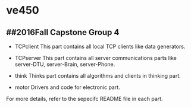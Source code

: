 # ve450
##2016Fall Capstone Group 4
----
* TCPclient
This part contains all local TCP clients like data generators.

* TCPserver
This part contains all server communications parts like server-DTU, server-Brain, server-Phone.

* think
Thinks part contains all algorithms and clients in thinking part.

* motor
Drivers and code for electronic part. 

For more details, refer to the sepecifc README file in each part.
